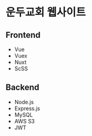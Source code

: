 # 운두교회 웹사이트 

## Frontend
- Vue
- Vuex
- Nuxt
- ScSS

## Backend
- Node.js
- Express.js
- MySQL
- AWS S3
- JWT